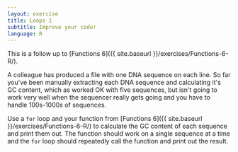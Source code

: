 ```yaml
---
layout: exercise
title: Loops 1
subtitle: Improve your code!
language: R
---
```


This is a follow up to [Functions 6]({{ site.baseurl }}/exercises/Functions-6-R/).

A colleague has produced a file with one DNA sequence on each line. So far
you've been manually extracting each DNA sequence and calculating it's GC
content, which as worked OK with five sequences, but isn't going to work very
well when the sequencer really gets going and you have to handle 100s-1000s of
sequences.

Use a `for` loop and your function from [Functions 6]({{ site.baseurl }}/exercises/Functions-6-R/) to
calculate the GC content of each sequence and print them out. The function
should work on a single sequence at a time and the `for` loop should repeatedly
call the function and print out the result.
